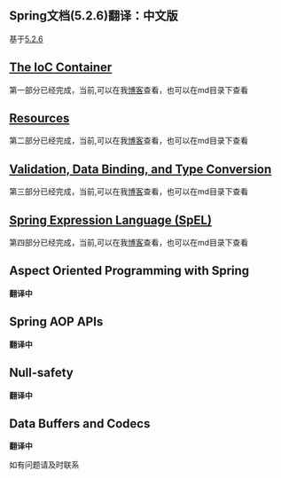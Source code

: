  Spring文档(5.2.6)翻译：中文版
---
基于[5.2.6](https://docs.spring.io/spring/docs/5.2.6.RELEASE/spring-framework-reference/core.html)
## [The IoC Container](https://www.hellooooo.top/blog/43)

第一部分已经完成，当前,可以在我[博客](https://www.hellooooo.top/blog/43 )查看，也可以在md目录下查看


## [Resources](https://www.hellooooo.top/blog/44)

第二部分已经完成，当前,可以在我[博客](https://www.hellooooo.top/blog/44 )查看，也可以在md目录下查看


## [Validation, Data Binding, and Type Conversion](https://www.hellooooo.top/blog/45 )

第三部分已经完成，当前,可以在我[博客](https://www.hellooooo.top/blog/45 )查看，也可以在md目录下查看

## [Spring Expression Language (SpEL)](https://www.hellooooo.top/blog/46 )

第四部分已经完成，当前,可以在我[博客](https://www.hellooooo.top/blog/46 )查看，也可以在md目录下查看

## Aspect Oriented Programming with Spring
**翻译中**

## Spring AOP APIs
**翻译中**

## Null-safety
**翻译中**

## Data Buffers and Codecs
**翻译中**

如有问题请及时联系